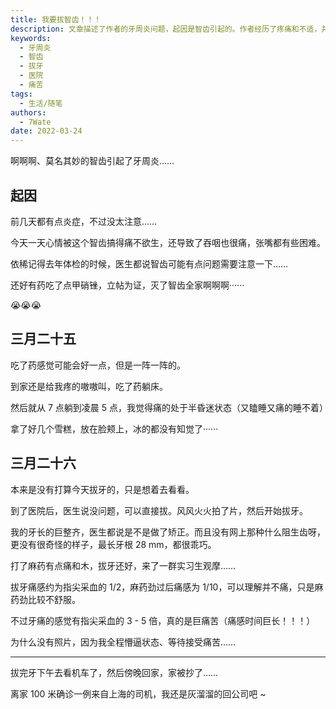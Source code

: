 ```yaml
---
title: 我要拔智齿！！！
description: 文章描述了作者的牙周炎问题，起因是智齿引起的。作者经历了疼痛和不适，并采取了一些措施来减轻症状。最终，作者去医院拔掉了引起问题的智齿，并分享了拔牙的经历。
keywords:
  - 牙周炎
  - 智齿
  - 拔牙
  - 医院
  - 痛苦
tags:
  - 生活/随笔
authors:
  - 7Wate
date: 2022-03-24
---
```


啊啊啊、莫名其妙的智齿引起了牙周炎……

## 起因

前几天都有点炎症，不过没太注意……

今天一天心情被这个智齿搞得痛不欲生，还导致了吞咽也很痛，张嘴都有些困难。

依稀记得去年体检的时候，医生都说智齿可能有点问题需要注意一下……

还好有药吃了点甲硝锉，立帖为证，灭了智齿全家啊啊啊······

😭😭😭

## 三月二十五

吃了药感觉可能会好一点，但是一阵一阵的。

到家还是给我疼的嗷嗷叫，吃了药躺床。

然后就从 7 点躺到凌晨 5 点，我觉得痛的处于半昏迷状态（又瞌睡又痛的睡不着）

拿了好几个雪糕，放在脸颊上，冰的都没有知觉了······

## 三月二十六

本来是没有打算今天拔牙的，只是想着去看看。

到了医院后，医生说没问题，可以直接拔。风风火火拍了片，然后开始拔牙。

我的牙长的巨整齐，医生都说是不是做了矫正。而且没有网上那种什么阻生齿呀，更没有很奇怪的样子，最长牙根 28 mm，都很乖巧。

打了麻药有点痛和木，拔牙还好，来了一群实习生观摩……

拔牙痛感约为指尖采血的 1/2，麻药劲过后痛感为 1/10，可以理解并不痛，只是麻药劲比较不舒服。

不过牙痛的感觉有指尖采血的 3 - 5 倍，真的是巨痛苦（痛感时间巨长！！！）

为什么没有照片，因为我全程懵逼状态、等待接受痛苦……

---

拔完牙下午去看机车了，然后傍晚回家，家被抄了……

离家 100 米确诊一例来自上海的司机，我还是灰溜溜的回公司吧 ~
